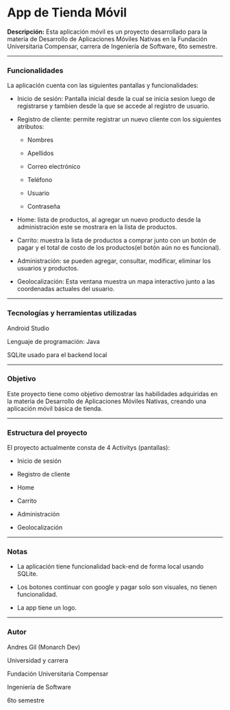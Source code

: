 <h1>App de Tienda Móvil</h1>

__Descripción:__
Esta aplicación móvil es un proyecto desarrollado para la materia de Desarrollo de Aplicaciones Móviles Nativas en la Fundación Universitaria Compensar, carrera de Ingeniería de Software, 6to semestre.

__________________________________
<h3>Funcionalidades</h3>

La aplicación cuenta con las siguientes pantallas y funcionalidades:

- Inicio de sesión: Pantalla inicial desde la cual se inicia sesion luego de registrarse y tambien desde la que se accede al registro de usuario.

- Registro de cliente: permite registrar un nuevo cliente con los siguientes atributos:

  - Nombres

  - Apellidos

  - Correo electrónico
 
  - Teléfono
  
  - Usuario
  
  - Contraseña

- Home: lista de productos, al agregar un nuevo producto desde la administración este se mostrara en la lista de productos.

- Carrito: muestra la lista de productos a comprar junto con un botón de pagar y el total de costo de los productos(el botón aún no es funcional).
  
- Administración: se pueden agregar, consultar, modificar, eliminar los usuarios y productos.

- Geolocalización: Esta ventana muestra un mapa interactivo junto a las coordenadas actuales del usuario.

__________________________________
<h3>Tecnologías y herramientas utilizadas</h3>

Android Studio

Lenguaje de programación: Java

SQLite usado para el backend local

__________________________________
<h3>Objetivo</h3>

Este proyecto tiene como objetivo demostrar las habilidades adquiridas en la materia de Desarrollo de Aplicaciones Móviles Nativas, creando una aplicación móvil básica de tienda.

__________________________________
<h3>Estructura del proyecto</h3>

El proyecto actualmente consta de 4 Activitys (pantallas):

- Inicio de sesión

- Registro de cliente

- Home

- Carrito

- Administración

- Geolocalización

__________________________________
<h3>Notas</h3>

- La aplicación tiene funcionalidad back-end de forma local usando SQLite.

- Los botones continuar con google y pagar solo son visuales, no tienen funcionalidad.

- La app tiene un logo.

__________________________________
<h3>Autor</h3>

Andres Gil (Monarch Dev)

Universidad y carrera

Fundación Universitaria Compensar

Ingeniería de Software

6to semestre

